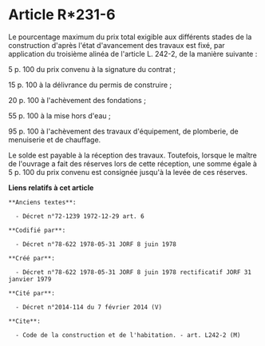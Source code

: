 # Article R*231-6

Le pourcentage maximum du prix total exigible aux différents stades de la construction d'après l'état d'avancement des
travaux est fixé, par application du troisième alinéa de l'article L. 242-2, de la manière suivante :

5 p. 100 du prix convenu à la signature du contrat ;

15 p. 100 à la délivrance du permis de construire ;

20 p. 100 à l'achèvement des fondations ;

55 p. 100 à la mise hors d'eau ;

95 p. 100 à l'achèvement des travaux d'équipement, de plomberie, de menuiserie et de chauffage.

Le solde est payable à la réception des travaux. Toutefois, lorsque le maître de l'ouvrage a fait des réserves lors de cette
réception, une somme égale à 5 p. 100 du prix convenu est consignée jusqu'à la levée de ces réserves.

**Liens relatifs à cet article**

	**Anciens textes**:

	  - Décret n°72-1239 1972-12-29 art. 6

	**Codifié par**:

	  - Décret n°78-622 1978-05-31 JORF 8 juin 1978

	**Créé par**:

	  - Décret n°78-622 1978-05-31 JORF 8 juin 1978 rectificatif JORF 31 janvier 1979

	**Cité par**:

	  - Décret n°2014-114 du 7 février 2014 (V)

	**Cite**:

	  - Code de la construction et de l'habitation. - art. L242-2 (M)
